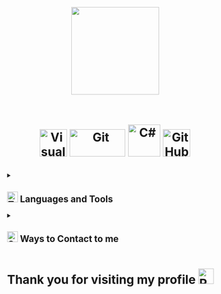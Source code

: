 

<div id="header" align="center">
  <a href="https://www.linkedin.com/in/soheil-sadeghi-529288265/"><img src="https://user-images.githubusercontent.com/74038190/216644497-1951db19-8f3d-4e44-ac08-8e9d7e0d94a7.gif" width="205px"/></a>
</div>
<p align="center">

  <br>   
  <!--
    <a href="https://github.com/SoheilSadeghii">      
          <a href="https://www.linkedin.com/in/soheil-sadeghi-529288265/"><img src="https://user-images.githubusercontent.com/2546640/56708992-deee8780-66ec-11e9-9991-eb85abb1d10a.png" width="55px"/></a>      
          <img src="https://readme-typing-svg.demolab.com?font=Fira+Code&size=50&pause=1000&color=673AB7&center=true&vCenter=true&repeat=false&width=435&lines=Soheil+Sadeghi" alt="Soheil Sadeghi" />
          <a href="https://www.linkedin.com/in/soheil-sadeghi-529288265/"><img src="https://user-images.githubusercontent.com/2546640/56708992-deee8780-66ec-11e9-9991-eb85abb1d10a.png" width="55px"/></a>  
    </a>
     -->
</p>
<h1 align="center">
  <!--
<img src="https://readme-typing-svg.demolab.com?font=Fira+Code&size=32&pause=1000&color=9575CD&center=true&width=500&height=100&lines=Hi+There+;Soheil+is+Here;A+Passionate+.NET+Developer!"/>
   -->
<!-- Social icons section -->
  <!--
<p align="center">
  <a href="https://www.linkedin.com/in/soheil-sadeghi-529288265/"><img width="64px" alt="LinkedIn" title="LinkedIn" src="https://user-images.githubusercontent.com/74038190/235294012-0a55e343-37ad-4b0f-924f-c8431d9d2483.gif"/></a>
  &#8287;&#8287;&#8287;&#8287;&#8287;
  <a href="https://t.me/Soh3ilSadeghi"><img width="64px" alt="Telegram" title="Telegram" src="https://raw.githubusercontent.com/Tarikul-Islam-Anik/Telegram-Animated-Emojis/main/Objects/Mobile%20Phone%20With%20Arrow.webp"></a>
  &#8287;&#8287;&#8287;&#8287;&#8287;
  <a href="https://www.instagram.com/soh3ilsadeghi/"><img width="64px" alt="Instagram" title="Instagram" src="https://user-images.githubusercontent.com/74038190/235294013-a33e5c43-a01c-43f6-b44d-a406d8b4ab75.gif"></a>
  &#8287;&#8287;&#8287;&#8287;&#8287;
</p>
   -->
<p align="center">
  <a href="https://www.linkedin.com/in/soheil-sadeghi-529288265/"><img src="https://user-images.githubusercontent.com/74038190/212257465-7ce8d493-cac5-494e-982a-5a9deb852c4b.gif" title="VisualStudio" alt="VisualStudio" width="64" height="64" /></a>
  <a href="https://www.linkedin.com/in/soheil-sadeghi-529288265/"><img src="https://user-images.githubusercontent.com/74038190/212281775-b468df30-4edc-4bf8-a4ee-f52e1aaddc86.gif" title="Git" alt="Git" width="130" height="64" /></a>
  <a href="https://www.linkedin.com/in/soheil-sadeghi-529288265/"><img src="https://camo.githubusercontent.com/65598dcd8613baf19c902a37fb42c6f41af5787a9e3cb6a1a8278b6f012360d6/68747470733a2f2f74656368737461636b2d67656e657261746f722e76657263656c2e6170702f6373686172702d69636f6e2e737667" title="C#" alt="C#" width="75" height="75" /></a>
  <a href="https://www.linkedin.com/in/soheil-sadeghi-529288265/"><img src="https://user-images.githubusercontent.com/74038190/212257468-1e9a91f1-b626-4baa-b15d-5c385dfa7ed2.gif" title="GitHub" alt="GitHub" width="64" height="64" /></a>
  
  <!--<a href="https://www.linkedin.com/in/soheil-sadeghi-529288265/"><img src="https://user-images.githubusercontent.com/74038190/212257454-16e3712e-945a-4ca2-b238-408ad0bf87e6.gif" title="JS" alt="JS" width="64" height="64" /></a>
  <a href="https://www.linkedin.com/in/soheil-sadeghi-529288265/"><img src="https://user-images.githubusercontent.com/74038190/212280805-9bcb336b-8c55-46a8-abf8-ff286ab55472.gif" title="BS" alt="BS" width="64" height="64" /></a>-->
</p>
  
</h1>

<!-- <b>About: </b><p>I started learning about programming at 16 and studied Computer Science. At 18, I began programming and chose to focus on .NET because I liked it a lot. Now, I work at Tabriz Tile Group to learn and grow, not for money<img src="https://raw.githubusercontent.com/Tarikul-Islam-Anik/Telegram-Animated-Emojis/main/Symbols/Double%20Exclamation%20Mark.webp" alt="DoubleExclamationMark" width="25" height="25" /></p> -->

<!-- Badges with custom icons - https://github.com/DenverCoder1/custom-icon-badges -->
<!-- View counter - https://github.com/DenverCoder1/Simple-View-Counter -->
<!--
<p align="center">  
  <a href="https://github.com/SoheilSadeghii?tab=followers">
    <img alt="followers" title="Follow me on Github" src="https://custom-icon-badges.demolab.com/github/followers/SoheilSadeghii?color=236ad3&labelColor=1155ba&style=for-the-badge&logo=person-add&label=Follow&logoColor=white"/></a>
  <a href="https://github.com/SoheilSadeghii/Simple-View-Counter">
    <img alt="views" title="GitHub profile views" src="https://komarev.com/ghpvc/?username=SoheilSadeghii&labelColor=CD201F&style=for-the-badge&logo=person-add&logoColor=white"/></a>
</p>
-->
<!-- -->
<details>   
  <summary><h2><img alt="Toolbox" src="https://raw.githubusercontent.com/Tarikul-Islam-Anik/Telegram-Animated-Emojis/main/Objects/Toolbox.webp"width="25" height="25"> Languages and Tools</h2></summary>
  <!-- Some badges are from https://github.com/Ileriayo/markdown-badges -->

  <h3><img alt="Toolbox" src="https://raw.githubusercontent.com/Tarikul-Islam-Anik/Telegram-Animated-Emojis/main/People/Technologist.webp"width="25" height="25"> Programming and Markup Languages</h3>
  <p>
      <a href="https://www.linkedin.com/in/soheil-sadeghi-529288265/"><img alt="C#" src="https://custom-icon-badges.demolab.com/badge/C%23-68217A.svg?logo=cs2&logoColor=white"></a>
      <a href="https://github.com/search?q=user%3ADenverCoder1+language%3Apython"><img alt="Python" src="https://img.shields.io/badge/Python-14354C.svg?logo=python&logoColor=white"></a>
      <a href="https://www.linkedin.com/in/soheil-sadeghi-529288265/"><img alt="HTML" src="https://img.shields.io/badge/HTML-E34F26.svg?logo=html5&logoColor=white"></a>
      <a href="https://www.linkedin.com/in/soheil-sadeghi-529288265/"><img alt="CSS" src="https://img.shields.io/badge/CSS-1572B6.svg?logo=css3&logoColor=white"></a>
      <a href="https://www.linkedin.com/in/soheil-sadeghi-529288265/"><img alt="JavaScript" src="https://img.shields.io/badge/JavaScript-F7DF1E.svg?logo=javascript&logoColor=black"></a>
      <a href="https://www.linkedin.com/in/soheil-sadeghi-529288265/"><img alt="SQL" src="https://custom-icon-badges.demolab.com/badge/SQL-025E8C.svg?logo=database&logoColor=white"></a>
  </p>

  <h3><img alt="Freamworks" src="https://raw.githubusercontent.com/Tarikul-Islam-Anik/Telegram-Animated-Emojis/main/Objects/File%20Folder.webp"width="25" height="25"> Frameworks and Libraries</h3>
  <p>
      <a href="https://www.linkedin.com/in/soheil-sadeghi-529288265/"><img alt="Freamwork (.Net)" src="https://img.shields.io/badge/Freamwork-410093?logo=.net&logoColor=white"></a>
      <a href="https://www.linkedin.com/in/soheil-sadeghi-529288265/"><img alt="ASP.Net MVC (.Net)" src="https://img.shields.io/badge/ASP.Net MVC-410093?logo=.net&logoColor=white"></a>
      <a href="https://www.linkedin.com/in/soheil-sadeghi-529288265/"><img alt="Core (.Net)" src="https://img.shields.io/badge/Core-410093?logo=.net&logoColor=white"></a>
      <a href="https://www.linkedin.com/in/soheilsadeghii/"><img alt="NumPy" src="https://img.shields.io/badge/Numpy-013243.svg?logo=numpy&logoColor=white"></a>
      <a href="https://www.linkedin.com/in/soheilsadeghii/"><img alt="TensorFlow" src="https://img.shields.io/badge/TensorFlow-FF6F00.svg?logo=TensorFlow&logoColor=white"></a>
      <a href="https://www.linkedin.com/in/soheil-sadeghi-529288265/"><img alt="WPF (.Net)" src="https://img.shields.io/badge/WPF-410093?logo=.net&logoColor=white"></a>
      <a href="https://www.linkedin.com/in/soheil-sadeghi-529288265/"><img alt="Bootstrap" src="https://img.shields.io/badge/Bootstrap-7952B3.svg?logo=bootstrap&logoColor=white"></a>     
  </p>

  <h3>🗄️ Databases and Cloud Hosting</h3>
  <p>
      <a href="https://www.linkedin.com/in/soheil-sadeghi-529288265/"><img alt="SQL Server" src="https://custom-icon-badges.demolab.com/badge/SQL Server-C0C0C0.svg?logo=database&logoColor=white"></a>
      <a href="https://www.linkedin.com/in/soheil-sadeghi-529288265/"><img alt="GitHub Pages" src="https://img.shields.io/badge/GitHub%20Pages-327FC7.svg?logo=github&logoColor=white"></a>
      <a href="https://www.linkedin.com/in/soheilsadeghii/"><img alt="Notion" src="https://img.shields.io/badge/Notion-010101.svg?logo=notion&logoColor=white"></a>
  </p>

  <h3><img alt="Software" src="https://raw.githubusercontent.com/Tarikul-Islam-Anik/Telegram-Animated-Emojis/main/Objects/Laptop.webp"width="25" height="25"> Software and Tools</h3>
  <p>
      <a href="https://www.linkedin.com/in/soheil-sadeghi-529288265/"><img alt="Visual Studio" src="https://img.shields.io/badge/Visual%20Studio%20Code-410093.svg?logo=visual-studio-code&logoColor=white"></a>  
      <a href="https://www.linkedin.com/in/soheil-sadeghi-529288265/"><img alt="Visual Studio Code" src="https://img.shields.io/badge/Visual%20Studio%20Code-0078d7.svg?logo=visual-studio-code&logoColor=white"></a>  
      <a href="https://www.linkedin.com/in/soheil-sadeghi-529288265/"><img alt="Discord" src="https://img.shields.io/badge/-Discord-5865F2.svg?logo=discord&logoColor=white"></a>
      <a href="https://www.linkedin.com/in/soheil-sadeghi-529288265/"><img alt="Git" src="https://img.shields.io/badge/Git-F05033.svg?logo=git&logoColor=white"></a>
      <a href="https://www.linkedin.com/in/soheil-sadeghi-529288265/"><img alt="GitHub Desktop" src="https://img.shields.io/badge/GitHub%20Desktop-8034A9.svg?logo=github&logoColor=white"></a>
      <a href="https://www.linkedin.com/in/soheil-sadeghi-529288265/"><img alt="Stack Overflow" src="https://img.shields.io/badge/-Stack%20Overflow-FE7A16?logo=stack-overflow&logoColor=white"></a>  
      <a href="https://www.linkedin.com/in/soheil-sadeghi-529288265/"><img alt="Bitwarden" src="https://img.shields.io/badge/-Bitwarden-175DDC?logo=bitwarden&logoColor=white"></a>
  </p>
</details>

<!--<details> 
  <summary><h2><img alt="Activity" src="https://raw.githubusercontent.com/Tarikul-Islam-Anik/Telegram-Animated-Emojis/main/Objects/Bar%20Chart.webp"width="25" height="25"> Stats and Activity</h2></summary>

  <h3><img alt="Streak" src="https://raw.githubusercontent.com/Tarikul-Islam-Anik/Telegram-Animated-Emojis/main/Animals%20and%20Nature/Fire.webp"width="25" height="25"> Streak Stats</h3>
  
  <p>
    <a href="https://github.com/SoheilSadeghii/github-readme-streak-stats">
      
      <img title="🔥 Get streak stats for your profile at git.io/streak-stats" alt="DenverCoder1's streak" src="https://github-readme-streak-stats-eight.vercel.app/?user=SoheilSadeghii&theme=synthwave&hide_border=true&short_numbers=true"/>
    </a>
  </p>

  <h3><img alt="Software" src="https://raw.githubusercontent.com/Tarikul-Islam-Anik/Telegram-Animated-Emojis/main/Objects/Laptop.webp"width="25" height="25"> GitHub Profile Stats</h3>
  
  <a href="https://github.com/anuraghazra/github-readme-stats"><img alt="SoheilSadeghi's Github Stats" src="https://denvercoder1-github-readme-stats.vercel.app/api/?username=SoheilSadeghii&show_icons=true&include_all_commits=true&count_private=true&theme=synthwave&hide_border=true&bg_color=1F222E&title_color=F85D7F&icon_color=F8D866" height="150px"/></a>
   <a href="https://github.com/anuraghazra/github-readme-stats"><img alt="SoheilSadeghi's Top Languages" src="https://denvercoder1-github-readme-stats.vercel.app/api/top-langs/?username=SoheilSadeghii&langs_count=8&layout=compact&theme=synthwave&hide_border=true&bg_color=1F222E&title_color=F85D7F&icon_color=F8D866&hide=Jupyter%20Notebook,Roff" height="150px"/></a>
  <br/>

<b>Note:</b> Top languages is only a metric of the languages my public code consists of and doesn't reflect experience or skill level.

  

<a href="https://github.com/ashutosh00710/github-readme-activity-graph"><img alt="SoheilSadeghi's Activity Graph" src="https://github-readme-activity-graph.vercel.app/graph/?username=SoheilSadeghii&theme=synthwave&bg_color=1F222E&color=F8D866&line=F85D7F&point=FFFFFF&hide_border=true" /></a>

</details>
-->
<details>
  <summary><h2><img alt="SocialMedia" src="https://user-images.githubusercontent.com/74038190/235294016-6556559a-ed58-4ca6-a4c9-c307cbe0b6b7.gif"width="25" height="25"> Ways to Contact to me</h2></summary>
    <img src="https://user-images.githubusercontent.com/74038190/235294012-0a55e343-37ad-4b0f-924f-c8431d9d2483.gif" title="LinkedIn" alt="LinkedIn" width="28" height="28" /> <a href="https://www.linkedin.com/in/soheil-sadeghi-529288265/">LinkedIn</a>
    <br>
    <img src="https://raw.githubusercontent.com/Tarikul-Islam-Anik/Telegram-Animated-Emojis/main/Symbols/Speech%20Balloon.webp" title="Telegram" alt="Telegram" width="25" height="25" /> <a href="https://t.me/Soh3ilSadeghi">Telegram</a>
    <br>
    <img alt="Freamworks" src="https://raw.githubusercontent.com/Tarikul-Islam-Anik/Telegram-Animated-Emojis/main/Objects/Inbox%20Tray.webp"width="25" height="25"> sohel.sadeghi.2003@gmail.com</a>  
</details>

<div><h1>Thank you for visiting my profile <img alt="RedHeart" src="https://raw.githubusercontent.com/Tarikul-Islam-Anik/Telegram-Animated-Emojis/main/Symbols/Red%20Heart.webp"width="36" height="36"></h1></div>

